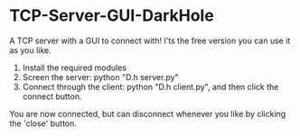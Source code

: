 # TCP-Server-GUI-DarkHole
A TCP server with a GUI to connect with! I'ts the free version you can use it as you like.

1. Install the required modules
2. Screen the server:
python "D.h server.py"
3. Connect through the client:
python "D.h client.py", and then click the connect button.

You are now connected, but can disconnect whenever you like by clicking the 'close' button.  

